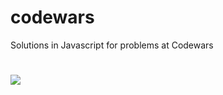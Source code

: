 # codewars
Solutions in Javascript for problems at Codewars

# ![](https://www.codewars.com/users/cirops/badges/large?raw=true)
